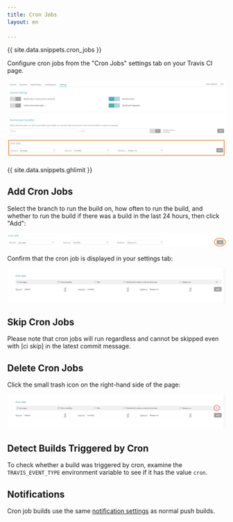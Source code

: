 ```yaml
---
title: Cron Jobs
layout: en

---
```




{{ site.data.snippets.cron_jobs }}


Configure cron jobs from the "Cron Jobs" settings tab on your Travis CI page.

![settings page with cron section](/images/cron-section.png "settings page with cron section")

{{ site.data.snippets.ghlimit }}

## Add Cron Jobs

Select the branch to run the build on, how often to run the build, and whether to run the build if there was a build in the last 24 hours, then click "Add":

![adding a cron job](/images/cron-adding.png "adding a cron job")

Confirm that the cron job is displayed in your settings tab:

![cron job created](/images/cron-created.png "cron job created")

## Skip Cron Jobs

Please note that cron jobs will run regardless and cannot be skipped even with [ci skip] in the latest commit message.

## Delete Cron Jobs

Click the small trash icon on the right-hand side of the page:

![deleting a cron job](/images/cron-deleting.png "deleting a cron job")

## Detect Builds Triggered by Cron

To check whether a build was triggered by cron, examine the `TRAVIS_EVENT_TYPE` environment variable to see if it has the value `cron`.

## Notifications

Cron job builds use the same [notification settings](https://docs.travis-ci.com/user/notifications/) as normal push builds.
